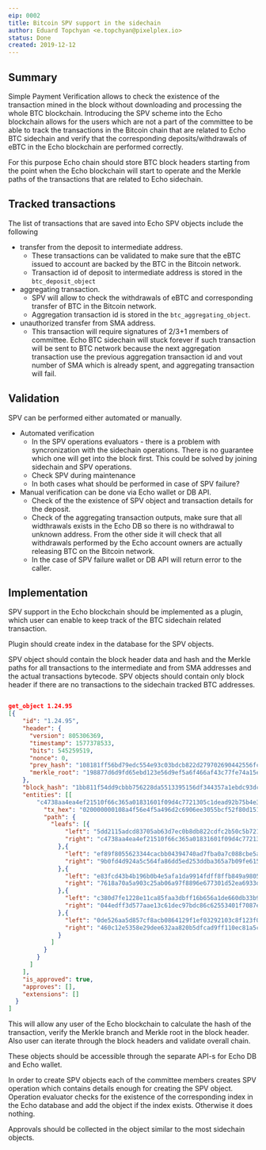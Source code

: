 ```yaml
---
eip: 0002
title: Bitcoin SPV support in the sidechain
author: Eduard Topchyan <e.topchyan@pixelplex.io> 
status: Done
created: 2019-12-12
---
```


## Summary

Simple Payment Verification allows to check the existence of the
transaction mined in the block without downloading and processing the
whole BTC blockchain. Introducing the SPV scheme into the Echo
blockchain allows for the users which are not a part of the committee to
be able to track the transactions in the Bitcoin chain that are related
to Echo BTC sidechain and verify that the corresponding
deposits/withdrawals of eBTC in the Echo blockchain are performed
correctly.

For this purpose Echo chain should store BTC block headers starting from
the point when the Echo blockchain will start to operate and the Merkle
paths of the transactions that are related to Echo sidechain.

## Tracked transactions

The list of transactions that are saved into Echo SPV objects include the following

* transfer from the deposit to intermediate address. 
    * These transactions can be validated to make sure that the eBTC issued to account are backed by the BTC in the Bitcoin network.
    * Transaction id of deposit to intermediate address is stored in the `btc_deposit_object`
* aggregating transaction.
    * SPV will allow to check the withdrawals of eBTC and corresponding transfer of BTC in the Bitcoin network.
    * Aggregation transaction id is stored in the `btc_aggregating_object`.
* unauthorized transfer from SMA address. 
    * This transaction will require signatures of 2/3+1 members of committee. Echo BTC sidechain will stuck forever if such transaction will be sent to BTC network because the next aggregation transaction use the previous aggregation transaction id and vout number of SMA which is already spent, and aggregating transaction will fail.

## Validation

SPV can be performed either automated or manually. 
* Automated verification
    * In the SPV operations evaluators - there is a problem with syncronization with the sidechain operations. There is no guarantee which one will get into the block first. This could be solved by joining sidechain and SPV operations. 
    * Check SPV during maintenance
    * In both cases what should be performed in case of SPV failure?
* Manual verification can be done via Echo wallet or DB API.
    * Check of the the existence of SPV object and transaction details for the deposit.
    * Check of the aggregating transaction outputs, make sure that all widthrawals exists in the Echo DB so there is no withdrawal to unknown address. From the other side it will check that all withdrawals performed by the Echo account owners are actually releasing BTC on the Bitcoin network.
    * In the case of SPV failure wallet or DB API will return error to the caller.


## Implementation

SPV support in the Echo blockchain should be implemented as a plugin,
which user can enable to keep track of the BTC sidechain related
transaction.

Plugin should create index in the database for the SPV objects. 

SPV object should contain the block header data and hash and the Merkle
paths for all transactions to the intermediate and from SMA addresses
and the actual transactions bytecode. SPV objects should contain only
block header if there are no transactions to the sidechain tracked BTC
addresses.

```json

get_object 1.24.95
[{
    "id": "1.24.95",
    "header": {
      "version": 805306369,
      "timestamp": 1577378533,
      "bits": 545259519,
      "nonce": 0,
      "prev_hash": "108181ff56bd79edc554e93c03bdcb822d279702690442556fc94ad10cac2841",
      "merkle_root": "198877d6d9fd65ebd123e56d9ef5a6f466af43c77fe74a15eb4aff66d7c58f6e"
    },
    "block_hash": "1bb811f54dd9cbbb756228da5513395156df344357a1ebdc93dc8af1442932e5",
    "entities": [[
        "c4738aa4ea4ef21510f66c365a01831601f09d4c7721305c1dead92b75b4e39b",{
          "tx_hex": "020000000108a4f56e4f5a496d2c6906ee3055bcf52f80d1519cb737f828029e6ce0f14162000000004847304402200ea98d3b8b1c7e032cbdd5127c6d04eb54be1753b26431ba5712c492559bf9df0220719ff5b4394092e7088088264595c2fe98f2f4bd059efd89039522a9d7ab5d4601ffffffff01fc6d062a0100000017a914e69f14ea2cf510f04db70f943633aa46499990c88700000000",
          "path": {
            "leafs": [{
                "left": "5dd2115adcd83705ab63d7ec0b8db822cdfc2b50c5b721c6a50579accf62c57b",
                "right": "c4738aa4ea4ef21510f66c365a01831601f09d4c7721305c1dead92b75b4e39b"
              },{
                "left": "ef89f8055623344cacbb04394740ad7fba0a7c088cbe5a60c832c35f875d71ed",
                "right": "9b0fd4d924a5c564fa86dd5ed253ddba365a7b09fe6157d409f4b6ff2eb7b4ff"
              },{
                "left": "e83fcd43b4b196b0b4e5afa1da9914fdff8ffb849a9805f8fd8461761ef27d1c",
                "right": "7618a70a5a903c25ab06a97f8896e677301d52ea6933d8623cda7ad947f4d481"
              },{
                "left": "c380d7fe1228e11ca85faa3dbff16b656a1de660db33b9477fdd02f36bb1e876",
                "right": "044edff3d577aae13c61dec97bdc86c62553401f7087e80bd8767d494c2eef13"
              },{
                "left": "0de526aa5d857cf8acb0864129f1ef03292103c8f123f0b306a9e187dad5b363",
                "right": "460c12e5358e29dee632aa820b5dfcad9ff110ec81a5ccfd361d6d27972e04bc"
              }
            ]
          }
        }
      ]
    ],
    "is_approved": true,
    "approves": [],
    "extensions": []
  }
]
```

This will allow any user of the Echo blockchain to calculate the hash of
the transaction, verify the Merkle branch and Merkle root in the block
header. Also user can iterate through the block headers and validate
overall chain.

These objects should be accessible through the separate API-s for Echo
DB and Echo wallet.

In order to create SPV objects each of the committee members creates SPV
operation which contains details enough for creating the SPV object.
Operation evaluator checks for the existence of the corresponding index
in the Echo database and add the object if the index exists. Otherwise
it does nothing.

Approvals should be collected in the object similar to the most
sidechain objects.
